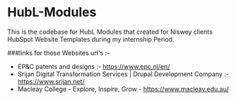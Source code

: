 # HubL-Modules

This is the codebase for HubL Modules that created for Niswey clients HubSpot Website Templates during my internship Period.

###links for those Websites url's :- 
   - EP&C patents and designs :- https://www.epc.nl/en/
   - Srijan Digital Transformation Services | Drupal Development Company :- https://www.srijan.net/
   - Macleay College - Explore, Inspire, Grow - https://www.macleay.edu.au/
